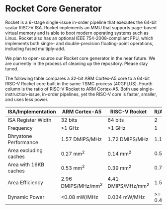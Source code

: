 Rocket Core Generator
================================================================

Rocket is a 6-stage single-issue in-order pipeline that executes the 64-bit
scalar RISC-V ISA.  Rocket implements an MMU that supports page-based virtual
memory and is able to boot modern operating systems such as Linux.  Rocket
also has an optional IEEE 754-2008-compliant FPU, which implements both
single- and double-precision floating-point operations, including fused
multiply-add.

We plan to open-source our Rocket core generator in the near future.  We are
currently in the process of cleaning up the repository.  Please stay tuned.

The following table compares a 32-bit ARM Cortex-A5 core to a 64-bit RISC-V
Rocket core built in the same TSMC process (40GPLUS). Fourth column is the
ratio of RISC-V Rocket to ARM Cortex-A5. Both use single-instruction-issue,
in-order pipelines, yet the RISC-V core is faster, smaller, and uses less
power.

ISA/Implementation | ARM Cortex-A5 | RISC-V Rocket | R/A
--- | --- | --- | ---
ISA Register Width | 32 bits | 64 bits | 2
Frequency | >1 GHz | >1 GHz | 1
Dhrystone Performance | 1.57 DMIPS/MHz | 1.72 DMIPS/MHz | 1.1
Area excluding caches | 0.27 mm<sup>2</sup> | 0.14 mm<sup>2</sup> | 0.5
Area with 16KB caches | 0.53 mm<sup>2</sup> | 0.39 mm<sup>2</sup> | 0.7
Area Efficiency | 2.96 DMIPS/MHz/mm<sup>2</sup> | 4.41 DMIPS/MHz/mm<sup>2</sup> | 1.5
Dynamic Power | <0.08 mW/MHz | 0.034 mW/MHz | >= 0.4
